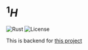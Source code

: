 # $^{1}H$
![Rust](https://img.shields.io/badge/language-rust-1976d2?style=for-the-badge&logo=rust)
![License](https://img.shields.io/badge/license-misilelab-green?style=for-the-badge)

This is backend for [this project](https://github.com/misilelab3/chlorine)
